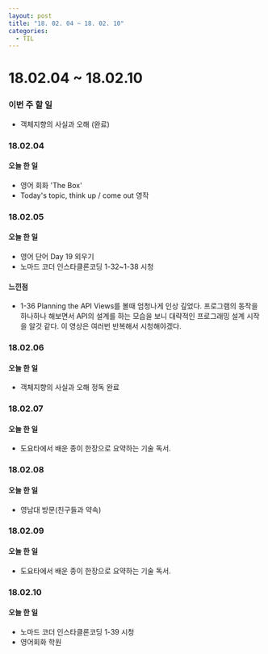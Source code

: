 ```yaml
---
layout: post
title: "18. 02. 04 ~ 18. 02. 10"
categories:
  - TIL
---
```


# 18.02.04 ~ 18.02.10

### 이번 주 할 일
- 객체지향의 사실과 오해 (완료)

### 18.02.04
#### 오늘 한 일
- 영어 회화 'The Box'
- Today's topic, think up / come out 영작

### 18.02.05
#### 오늘 한 일
- 영어 단어 Day 19 외우기
- 노마드 코더 인스타클론코딩 1-32~1-38 시청

#### 느낀점
- 1-36 Planning the API Views를 볼때 엄청나게 인상 깊었다. 프로그램의 동작을 하나하나 해보면서 API의 설계를 하는 모습을 보니 대략적인 프로그래밍 설계 시작을 알것 같다. 이 영상은 여러번 반복해서 시청해야겠다.


### 18.02.06
#### 오늘 한 일
- 객체지향의 사실과 오해 정독 완료

### 18.02.07
#### 오늘 한 일
- 도요타에서 배운 종이 한장으로 요약하는 기술 독서.

### 18.02.08
#### 오늘 한 일
- 영남대 방문(친구들과 약속)

### 18.02.09
#### 오늘 한 일
- 도요타에서 배운 종이 한장으로 요약하는 기술 독서.

### 18.02.10
#### 오늘 한 일
- 노마드 코더 인스타클론코딩 1-39 시청
- 영어회화 학원
